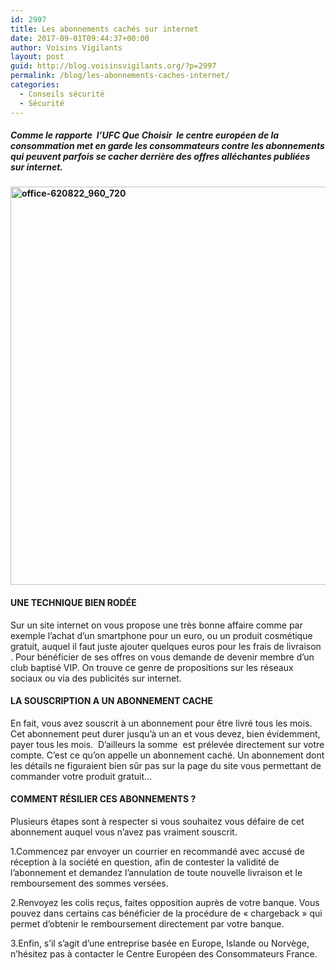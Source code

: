 ```yaml
---
id: 2997
title: Les abonnements cachés sur internet
date: 2017-09-01T09:44:37+00:00
author: Voisins Vigilants
layout: post
guid: http://blog.voisinsvigilants.org/?p=2997
permalink: /blog/les-abonnements-caches-internet/
categories:
  - Conseils sécurité
  - Sécurité
---
```

##### Comme le rapporte  l&rsquo;UFC Que Choisir  le centre européen de la consommation met en garde les consommateurs contre les abonnements qui peuvent parfois se cacher derrière des offres alléchantes publiées sur internet.

#### [<img class="aligncenter size-full wp-image-2998" src="./../../images/2017/06/office-620822_960_720.jpg" alt="office-620822_960_720" width="960" height="637" />](./../../images/2017/06/office-620822_960_720.jpg)

#### UNE TECHNIQUE BIEN RODÉE

Sur un site internet on vous propose une très bonne affaire comme par exemple l&rsquo;achat d&rsquo;un smartphone pour un euro, ou un produit cosmétique gratuit, auquel il faut juste ajouter quelques euros pour les frais de livraison . Pour bénéficier de ses offres on vous demande de devenir membre d&rsquo;un club baptisé VIP. On trouve ce genre de propositions sur les réseaux sociaux ou via des publicités sur internet.

#### LA SOUSCRIPTION A UN ABONNEMENT CACHE

En fait, vous avez souscrit à un abonnement pour être livré tous les mois. Cet abonnement peut durer jusqu&rsquo;à un an et vous devez, bien évidemment, payer tous les mois.  D&rsquo;ailleurs la somme  est prélevée directement sur votre compte. C&rsquo;est ce qu&rsquo;on appelle un abonnement caché. Un abonnement dont les détails ne figuraient bien sûr pas sur la page du site vous permettant de commander votre produit gratuit&#8230;

#### COMMENT RÉSILIER CES ABONNEMENTS ?

Plusieurs étapes sont à respecter si vous souhaitez vous défaire de cet abonnement auquel vous n&rsquo;avez pas vraiment souscrit.

1.Commencez par envoyer un courrier en recommandé avec accusé de réception à la société en question, afin de contester la validité de l&rsquo;abonnement et demandez l&rsquo;annulation de toute nouvelle livraison et le remboursement des sommes versées.

2.Renvoyez les colis reçus, faites opposition auprès de votre banque. Vous pouvez dans certains cas bénéficier de la procédure de « chargeback » qui permet d&rsquo;obtenir le remboursement directement par votre banque.

3.Enfin, s&rsquo;il s&rsquo;agit d&rsquo;une entreprise basée en Europe, Islande ou Norvège, n&rsquo;hésitez pas à contacter le Centre Européen des Consommateurs France.

#####
